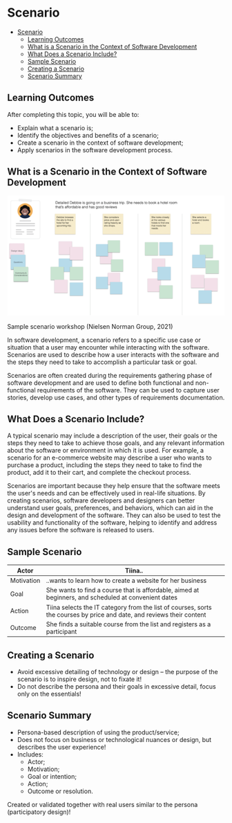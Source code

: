 # Scenario


- [Scenario](#scenario)
  - [Learning Outcomes](#learning-outcomes)
  - [What is a Scenario in the Context of Software Development](#what-is-a-scenario-in-the-context-of-software-development)
  - [What Does a Scenario Include?](#what-does-a-scenario-include)
  - [Sample Scenario](#sample-scenario)
  - [Creating a Scenario](#creating-a-scenario)
  - [Scenario Summary](#scenario-summary)

## Learning Outcomes

After completing this topic, you will be able to:

- Explain what a scenario is;
- Identify the objectives and benefits of a scenario;
- Create a scenario in the context of software development;
- Apply scenarios in the software development process.

## What is a Scenario in the Context of Software Development

![Scenario Workshop](scenario.png)

Sample scenario workshop (Nielsen Norman Group, 2021)

In software development, a scenario refers to a specific use case or situation that a user may encounter while interacting with the software. Scenarios are used to describe how a user interacts with the software and the steps they need to take to accomplish a particular task or goal.

Scenarios are often created during the requirements gathering phase of software development and are used to define both functional and non-functional requirements of the software. They can be used to capture user stories, develop use cases, and other types of requirements documentation.

## What Does a Scenario Include?

A typical scenario may include a description of the user, their goals or the steps they need to take to achieve those goals, and any relevant information about the software or environment in which it is used. For example, a scenario for an e-commerce website may describe a user who wants to purchase a product, including the steps they need to take to find the product, add it to their cart, and complete the checkout process.

Scenarios are important because they help ensure that the software meets the user's needs and can be effectively used in real-life situations. By creating scenarios, software developers and designers can better understand user goals, preferences, and behaviors, which can aid in the design and development of the software. They can also be used to test the usability and functionality of the software, helping to identify and address any issues before the software is released to users.

## Sample Scenario

| Actor | Tiina.. |
| --- | --- |
| Motivation | ..wants to learn how to create a website for her business |
| Goal | She wants to find a course that is affordable, aimed at beginners, and scheduled at convenient dates |
| Action | Tiina selects the IT category from the list of courses, sorts the courses by price and date, and reviews their content |
| Outcome | She finds a suitable course from the list and registers as a participant |

## Creating a Scenario

- Avoid excessive detailing of technology or design – the purpose of the scenario is to inspire design, not to fixate it!
- Do not describe the persona and their goals in excessive detail, focus only on the essentials!

## Scenario Summary

- Persona-based description of using the product/service;
- Does not focus on business or technological nuances or design, but describes the user experience!
- Includes:
  - Actor;
  - Motivation;
  - Goal or intention;
  - Action;
  - Outcome or resolution.

Created or validated together with real users similar to the persona (participatory design)!

